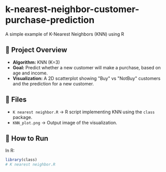# k-nearest-neighbor-customer-purchase-prediction
A simple example of K-Nearest Neighbors (KNN) using R

## 📌 Project Overview
- **Algorithm:** KNN (K=3)  
- **Goal:** Predict whether a new customer will make a purchase, based on age and income.  
- **Visualization:** A 2D scatterplot showing "Buy" vs "NotBuy" customers and the prediction for a new customer.

## 📂 Files
- `K nearest neighbor.R` → R script implementing KNN using the `class` package.  
- `KNN_plot.png` → Output image of the visualization.

## 🔧 How to Run
In R:
```r
library(class)
# K nearest neighbor.R
